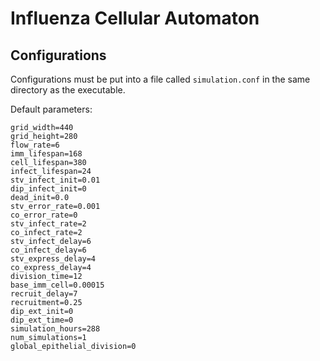 # Influenza Cellular Automaton

## Configurations
Configurations must be put into a file called `simulation.conf` in the same directory as the executable.

Default parameters:

```
grid_width=440
grid_height=280
flow_rate=6
imm_lifespan=168
cell_lifespan=380
infect_lifespan=24
stv_infect_init=0.01
dip_infect_init=0
dead_init=0.0
stv_error_rate=0.001
co_error_rate=0
stv_infect_rate=2
co_infect_rate=2
stv_infect_delay=6
co_infect_delay=6
stv_express_delay=4
co_express_delay=4
division_time=12
base_imm_cell=0.00015
recruit_delay=7
recruitment=0.25
dip_ext_init=0
dip_ext_time=0
simulation_hours=288
num_simulations=1
global_epithelial_division=0
```

